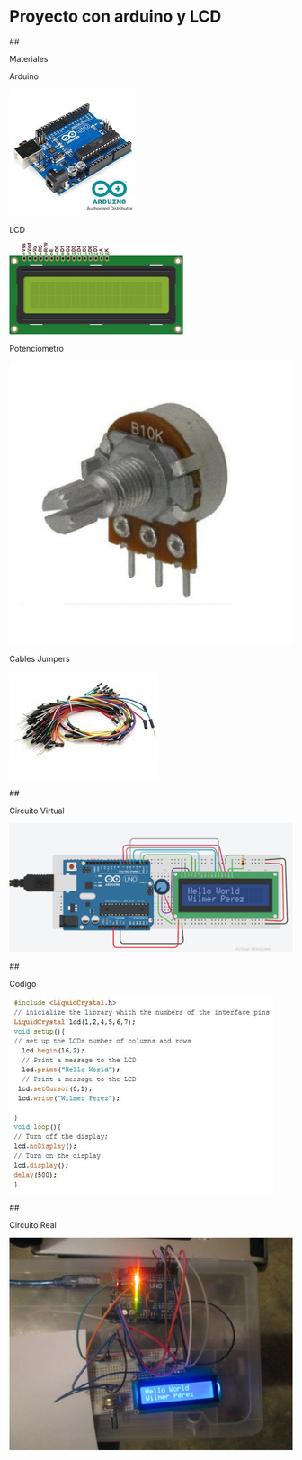 # Proyecto con arduino y LCD
##<p>Materiales</p>
Arduino

<IMG SRC="Arduino.jpg">

<p>LCD</p>
<IMG SRC="LCD.jpg">

<p>Potenciometro</p>
<IMG SRC="Potenciometro.jpg">

<p>Cables Jumpers</p>
<IMG SRC="CablesJumpers.jpg">

##<p>Circuito Virtual</p>
<IMG SRC="Captura Circuito Virtual.PNG">

##<p>Codigo</p>
<IMG SRC="CapturaCodigo.JPG">

##<p>Circuito Real</p>
<IMG SRC="Circuito Real.JPG">


